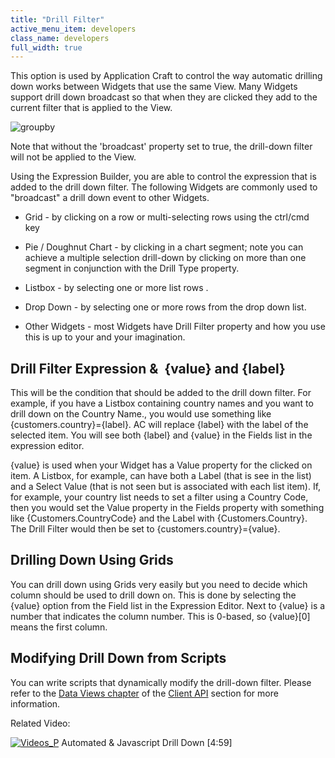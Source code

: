 ```yaml
---
title: "Drill Filter"
active_menu_item: developers
class_name: developers
full_width: true
---
```



This option is used by Application Craft to control the way automatic drilling down works between Widgets that use the same View. Many Widgets support drill down broadcast so that when they are clicked they add to the current filter that is applied to the View.

![groupby](/img/docs/groupby.zoom79.png)

Note that without the 'broadcast' property set to true, the drill-down filter will not be applied to the View.

Using the Expression Builder, you are able to control the expression that is added to the drill down filter. The following Widgets are commonly used to "broadcast" a drill down event to other Widgets.

 - Grid - by clicking on a row or multi-selecting rows using the ctrl/cmd key

 - Pie / Doughnut Chart - by clicking in a chart segment; note you can achieve a multiple selection drill-down by clicking on more than one segment in conjunction with the Drill Type property.

 - Listbox - by selecting one or more list rows .

 - Drop Down - by selecting one or more rows from the drop down list.

 - Other Widgets - most Widgets have Drill Filter property and how you use this is up to your and your imagination.

## Drill Filter Expression &  {value} and {label}

This will be the condition that should be added to the drill down filter. For example, if you have a Listbox containing country names and you want to drill down on the Country Name., you would use something like {customers.country}={label}. AC will replace {label} with the label of the selected item. You will see both {label} and {value} in the Fields list in the expression editor.

{value} is used when your Widget has a Value property for the clicked on item. A Listbox, for example, can have both a Label (that is see in the list) and a Select Value (that is not seen but is associated with each list item). If, for example, your country list needs to set a filter using a Country Code, then you would set the Value property in the Fields property with something like {Customers.CountryCode} and the Label with {Customers.Country}. The Drill Filter would then be set to {customers.country}={value}.

## Drilling Down Using Grids

You can drill down using Grids very easily but you need to decide which column should be used to drill down on. This is done by selecting the {value} option from the Field list in the Expression Editor. Next to {value} is a number that indicates the column number. This is 0-based, so {value}[0] means the first column.

## Modifying Drill Down from Scripts

You can write scripts that dynamically modify the drill-down filter. Please refer to the [Data Views chapter](/developers/user-guide/scripting-apis/client-api/data-view-functions/) of the [Client API](/developers/user-guide/scripting-apis/client-api/) section for more information.

Related Video:

[![Videos\_P](/img/docs/videos_p.png)](http://www.youtube.com/v/t-MozAiRF0Q?autoplay=1&hd=1&fs=1&showsearch=0&rel=0&) Automated & Javascript Drill Down [4:59]
